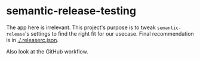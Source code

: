 # semantic-release-testing

The app here is irrelevant. This project's purpose is to tweak `semantic-release`'s settings to find the right fit for
our usecase. Final recommendation is in [./.releaserc.json](./.releaserc.json).

Also look at the GitHub workflow.
